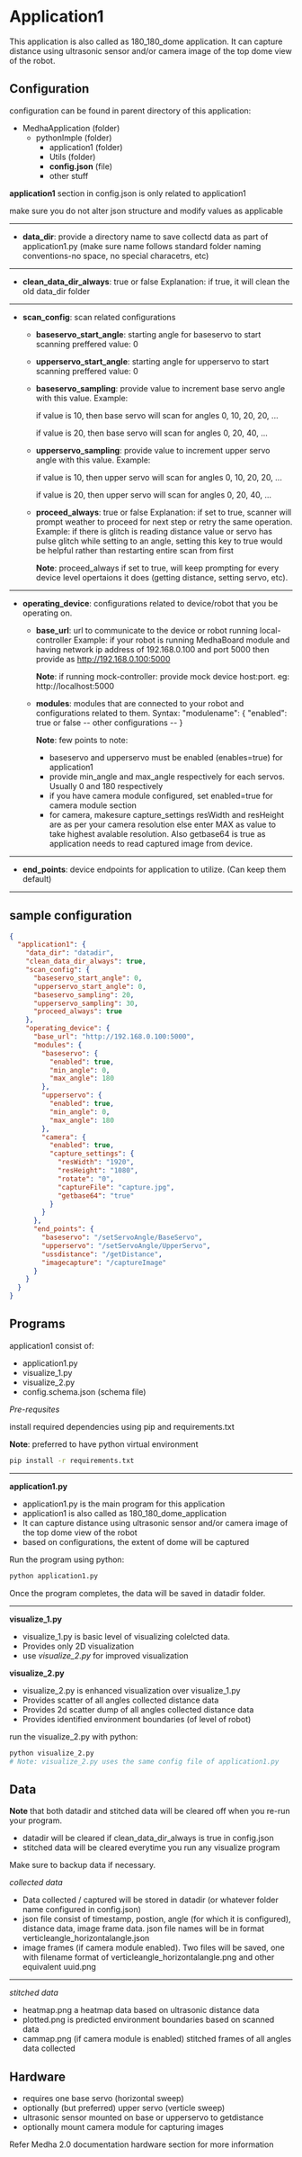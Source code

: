 # Application1

This application is also called as 180_180_dome application. It can capture distance using ultrasonic sensor and/or camera image of the top dome view of the robot.

## Configuration

configuration can be found in parent directory of this application:

- MedhaApplication (folder)
  - pythonImple (folder)
    - application1 (folder)
    - Utils (folder)
    - **config.json** (file)
    - other stuff

**application1** section in config.json is only related to application1

make sure you do not alter json structure and modify values as applicable

----

- **data_dir**: provide a directory name to save collectd data as part of application1.py
(make sure name follows standard folder naming conventions-no space, no special characetrs, etc)

----

- **clean_data_dir_always**: true or false
Explanation: if true, it will clean the old data_dir folder

----

- **scan_config**: scan related configurations

  - **baseservo_start_angle**: starting angle for baseservo to start scanning
  preffered value: 0

  - **upperservo_start_angle**: starting angle for upperservo to start scanning
  preffered value: 0

  - **baseservo_sampling**: provide value to increment base servo angle with this value.
  Example:

    if value is 10, then base servo will scan for angles 0, 10, 20, 20, ...
    
    if value is 20, then base servo will scan for angles 0, 20, 40, ...

  - **upperservo_sampling**: provide value to increment upper servo angle with this value.
  Example:

    if value is 10, then upper servo will scan for angles 0, 10, 20, 20, ...
    
    if value is 20, then upper servo will scan for angles 0, 20, 40, ...

  - **proceed_always**: true or false
  Explanation: if set to true, scanner will prompt weather to proceed for next step or retry the same operation.
  Example: if there is glitch is reading distance value or servo has pulse glitch while setting to an angle, setting this key to true would be helpful rather than restarting entire scan from first

    **Note**: proceed_always if set to true, will keep prompting for every device level opertaions it does (getting distance, setting servo, etc).

----

- **operating_device**: configurations related to device/robot that you be operating on.

  - **base_url**: url to communicate to the device or robot running local-controller
  Example: if your robot is running MedhaBoard module and having network ip address of 192.168.0.100 and port 5000 then provide as http://192.168.0.100:5000

    **Note**: if running mock-controller: provide mock device host:port. eg: http://localhost:5000

  - **modules**: modules that are connected to your robot and configurations related to them.
    Syntax: 
      "modulename": {
        "enabled": true or false
        -- other configurations --
      }

    **Note**: few points to note:
    * baseservo and upperservo must be enabled (enables=true) for application1
    * provide min_angle and max_angle respectively for each servos. Usually 0 and 180 respectively
    * if you have camera module configured, set enabled=true for camera module section
    * for camera, makesure capture_settings resWidth and resHeight are as per your camera resolution else enter MAX as value to take highest avalable resolution. Also getbase64 is true as application needs to read captured image from device.

----

- **end_points**: device endpoints for application to utilize. (Can keep them default)

----

## sample configuration

```json
{
  "application1": {
    "data_dir": "datadir",
    "clean_data_dir_always": true,
    "scan_config": {
      "baseservo_start_angle": 0,
      "upperservo_start_angle": 0,
      "baseservo_sampling": 20,
      "upperservo_sampling": 30,
      "proceed_always": true
    },
    "operating_device": {
      "base_url": "http://192.168.0.100:5000",
      "modules": {
        "baseservo": {
          "enabled": true,
          "min_angle": 0,
          "max_angle": 180
        },
        "upperservo": {
          "enabled": true,
          "min_angle": 0,
          "max_angle": 180
        },
        "camera": {
          "enabled": true,
          "capture_settings": {
            "resWidth": "1920",
            "resHeight": "1080",
            "rotate": "0",
            "captureFile": "capture.jpg",
            "getbase64": "true"
          }
        }
      },
      "end_points": {
        "baseservo": "/setServoAngle/BaseServo",
        "upperservo": "/setServoAngle/UpperServo",
        "ussdistance": "/getDistance",
        "imagecapture": "/captureImage"
      }
    }
  }
}
```

## Programs

application1 consist of:

- application1.py
- visualize_1.py
- visualize_2.py
- config.schema.json (schema file)

*Pre-requsites*

install required dependencies using pip and requirements.txt

**Note**: preferred to have python virtual environment

```bash
pip install -r requirements.txt
```

----

**application1.py**

* application1.py is the main program for this application
* application1 is also called as 180_180_dome_application
* It can capture distance using ultrasonic sensor and/or camera image of the top dome view of the robot
* based on configurations, the extent of dome will be captured

Run the program using python:

```bash
python application1.py
```

Once the program completes, the data will be saved in datadir folder.

----

**visualize_1.py**

* visualize_1.py is basic level of visualizing colelcted data.
* Provides only 2D visualization
* use *visualize_2.py* for improved visualization

**visualize_2.py**

* visualize_2.py is enhanced visualization over visualize_1.py
* Provides scatter of all angles collected distance data
* Provides 2d scatter dump of all angles collected distance data
* Provides identified environment boundaries (of level of robot)

run the visualize_2.py with python:

```bash
python visualize_2.py
# Note: visualize_2.py uses the same config file of application1.py
```


## Data

**Note** that both datadir and stitched data will be cleared off when you re-run your program.

* datadir will be cleared if clean_data_dir_always is true in config.json
* stitched data will be cleared everytime you run any visualize program

Make sure to backup data if necessary.


*collected data*

- Data collected / captured will be stored in datadir (or whatever folder name configured in config.json)
- json file consist of timestamp, postion, angle (for which it is configured), distance data, image frame data. json file names will be in format verticleangle_horizontalangle.json
- image frames (if camera module enabled). Two files will be saved, one with filename format of verticleangle_horizontalangle.png and other equivalent uuid.png

----

*stitched data*

- heatmap.png a heatmap data based on ultrasonic distance data
- plotted.png is predicted environment boundaries based on scanned data
- cammap.png (if camera module is enabled) stitched frames of all angles data collected


## Hardware

- requires one base servo (horizontal sweep)
- optionally (but preferred) upper servo (verticle sweep)
- ultrasonic sensor mounted on base or upperservo to getdistance
- optionally mount camera module for capturing images

Refer Medha 2.0 documentation hardware section for more information